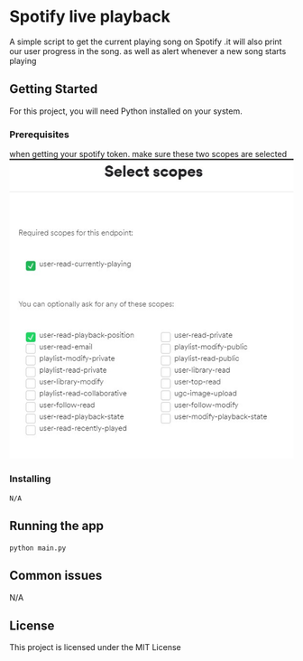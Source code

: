 # Spotify live playback 

A simple script to get the current playing song on Spotify
.it will also print our user progress in the song.
as well as alert whenever a new song starts playing
## Getting Started

For this project, you will need Python installed on your system.

### Prerequisites

when getting your spotify token. make sure these two scopes are selected
![picture of required spotify scopes](https://github.com/FernSch/spotify-live-playblack/blob/master/assets/scopes.jpg)

### Installing

```
N/A
```

## Running the app

```
python main.py
```

## Common issues

N/A

## License

This project is licensed under the MIT License 

